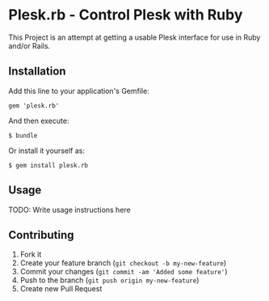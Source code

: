 # Plesk.rb - Control Plesk with Ruby

This Project is an attempt at getting a usable Plesk interface for use in Ruby and/or Rails.

## Installation

Add this line to your application's Gemfile:

    gem 'plesk.rb'

And then execute:

    $ bundle

Or install it yourself as:

    $ gem install plesk.rb

## Usage

TODO: Write usage instructions here

## Contributing

1. Fork it
2. Create your feature branch (`git checkout -b my-new-feature`)
3. Commit your changes (`git commit -am 'Added some feature'`)
4. Push to the branch (`git push origin my-new-feature`)
5. Create new Pull Request
